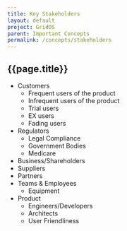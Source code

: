 ```yaml
---
title: Key Stakeholders
layout: default
project: GridOS
parent: Important Concepts
permalink: /concepts/stakeholders
---
```


## {{page.title}}

- Customers
  - Frequent users of the product
  - Infrequent users of the product
  - Trial users
  - EX users
  - Fading users
- Regulators
  - Legal Compliance
  - Government Bodies
  - Medicare
- Business/Shareholders
- Suppliers
- Partners
- Teams & Employees
  - Equipment
- Product
  - Engineers/Developers
  - Architects
  - User Friendliness
